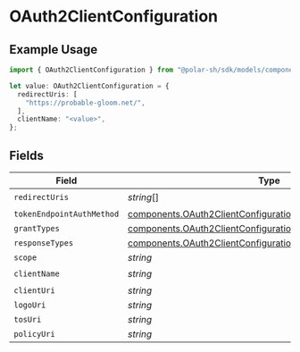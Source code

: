 # OAuth2ClientConfiguration

## Example Usage

```typescript
import { OAuth2ClientConfiguration } from "@polar-sh/sdk/models/components";

let value: OAuth2ClientConfiguration = {
  redirectUris: [
    "https://probable-gloom.net/",
  ],
  clientName: "<value>",
};
```

## Fields

| Field                                                                                                                                      | Type                                                                                                                                       | Required                                                                                                                                   | Description                                                                                                                                |
| ------------------------------------------------------------------------------------------------------------------------------------------ | ------------------------------------------------------------------------------------------------------------------------------------------ | ------------------------------------------------------------------------------------------------------------------------------------------ | ------------------------------------------------------------------------------------------------------------------------------------------ |
| `redirectUris`                                                                                                                             | *string*[]                                                                                                                                 | :heavy_check_mark:                                                                                                                         | N/A                                                                                                                                        |
| `tokenEndpointAuthMethod`                                                                                                                  | [components.OAuth2ClientConfigurationTokenEndpointAuthMethod](../../models/components/oauth2clientconfigurationtokenendpointauthmethod.md) | :heavy_minus_sign:                                                                                                                         | N/A                                                                                                                                        |
| `grantTypes`                                                                                                                               | [components.OAuth2ClientConfigurationGrantTypes](../../models/components/oauth2clientconfigurationgranttypes.md)[]                         | :heavy_minus_sign:                                                                                                                         | N/A                                                                                                                                        |
| `responseTypes`                                                                                                                            | [components.OAuth2ClientConfigurationResponseTypes](../../models/components/oauth2clientconfigurationresponsetypes.md)[]                   | :heavy_minus_sign:                                                                                                                         | N/A                                                                                                                                        |
| `scope`                                                                                                                                    | *string*                                                                                                                                   | :heavy_minus_sign:                                                                                                                         | N/A                                                                                                                                        |
| `clientName`                                                                                                                               | *string*                                                                                                                                   | :heavy_check_mark:                                                                                                                         | N/A                                                                                                                                        |
| `clientUri`                                                                                                                                | *string*                                                                                                                                   | :heavy_minus_sign:                                                                                                                         | N/A                                                                                                                                        |
| `logoUri`                                                                                                                                  | *string*                                                                                                                                   | :heavy_minus_sign:                                                                                                                         | N/A                                                                                                                                        |
| `tosUri`                                                                                                                                   | *string*                                                                                                                                   | :heavy_minus_sign:                                                                                                                         | N/A                                                                                                                                        |
| `policyUri`                                                                                                                                | *string*                                                                                                                                   | :heavy_minus_sign:                                                                                                                         | N/A                                                                                                                                        |
